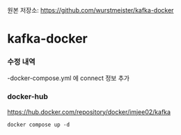 원본 저장소: https://github.com/wurstmeister/kafka-docker

kafka-docker
======

### 수정 내역
-docker-compose.yml 에 connect 정보 추가

### docker-hub
https://hub.docker.com/repository/docker/imjee02/kafka

```text
docker compose up -d
```